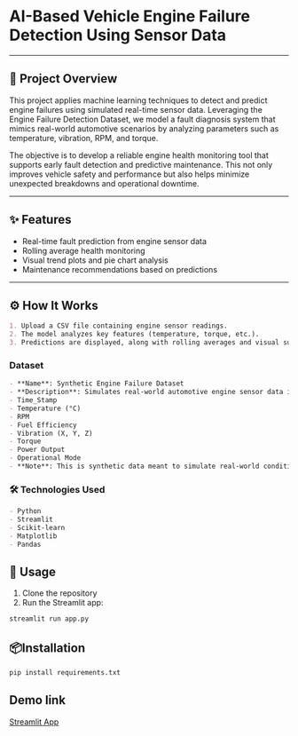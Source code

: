 # AI-Based Vehicle Engine Failure Detection Using Sensor Data

**  **
## 📌 Project Overview
This project applies machine learning techniques to detect and predict engine failures using simulated real-time sensor data. Leveraging the Engine Failure Detection Dataset, we model a fault diagnosis system that mimics real-world automotive scenarios by analyzing parameters such as temperature, vibration, RPM, and torque.

The objective is to develop a reliable engine health monitoring tool that supports early fault detection and predictive maintenance. This not only improves vehicle safety and performance but also helps minimize unexpected breakdowns and operational downtime.

** **

## ✨ Features
- Real-time fault prediction from engine sensor data
- Rolling average health monitoring
- Visual trend plots and pie chart analysis
- Maintenance recommendations based on predictions

** **

## ⚙️ How It Works
```markdown
1. Upload a CSV file containing engine sensor readings.
2. The model analyzes key features (temperature, torque, etc.).
3. Predictions are displayed, along with rolling averages and visual summaries.
```

### **Dataset**
```markdown
- **Name**: Synthetic Engine Failure Dataset
- **Description**: Simulates real-world automotive engine sensor data including:
- Time_Stamp
- Temperature (°C)
- RPM
- Fuel Efficiency
- Vibration (X, Y, Z)
- Torque
- Power Output
- Operational Mode
- **Note**: This is synthetic data meant to simulate real-world conditions.
```
### 🛠️ **Technologies Used**
```markdown
- Python
- Streamlit
- Scikit-learn
- Matplotlib
- Pandas
```

## 🚀 Usage
1. Clone the repository
2. Run the Streamlit app:
```bash
streamlit run app.py
```

## 📦Installation
```bash
pip install requirements.txt
```
## Demo link
[Streamlit App](https://smartenginecheck.streamlit.app/)